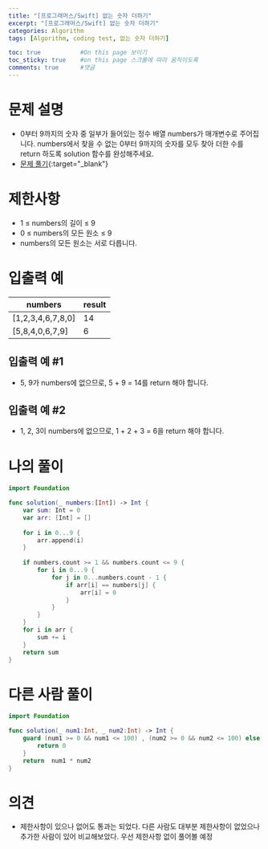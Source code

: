 ```yaml
---
title: "[프로그래머스/Swift] 없는 숫자 더하기"
excerpt: "[프로그래머스/Swift] 없는 숫자 더하기"
categories: Algorithm
tags: [Algorithm, coding test, 없는 숫자 더하기]

toc: true           #On this page 보이기 
toc_sticky: true    #on this page 스크롤에 따라 움직이도록 
comments: true      #댓글
---
```

# 문제 설명 
- 0부터 9까지의 숫자 중 일부가 들어있는 정수 배열 numbers가 매개변수로 주어집니다. numbers에서 찾을 수 없는 0부터 9까지의 숫자를 모두 찾아 더한 수를 return 하도록 solution 함수를 완성해주세요.
- [문제 풀기](https://school.programmers.co.kr/learn/courses/30/lessons/86051){:target="_blank"} 

# 제한사항
- 1 ≤ numbers의 길이 ≤ 9
- 0 ≤ numbers의 모든 원소 ≤ 9
- numbers의 모든 원소는 서로 다릅니다.

# 입출력 예

|numbers|result|
|---|---|
|[1,2,3,4,6,7,8,0]|14|
|[5,8,4,0,6,7,9]|6|

## 입출력 예 #1 
- 5, 9가 numbers에 없으므로, 5 + 9 = 14를 return 해야 합니다.

## 입출력 예 #2 
- 1, 2, 3이 numbers에 없으므로, 1 + 2 + 3 = 6을 return 해야 합니다.

# 나의 풀이 
```swift 
import Foundation

func solution(_ numbers:[Int]) -> Int {
    var sum: Int = 0 
    var arr: [Int] = []
    
    for i in 0...9 {
        arr.append(i)
    }
        
    if numbers.count >= 1 && numbers.count <= 9 {
        for i in 0...9 {
            for j in 0...numbers.count - 1 {
                if arr[i] == numbers[j] {
                    arr[i] = 0 
                }
            }
        }
    } 
    for i in arr {
        sum += i
    }
    return sum
}
``` 
# 다른 사람 풀이 
```swift 
import Foundation

func solution(_ num1:Int, _ num2:Int) -> Int {
    guard (num1 >= 0 && num1 <= 100) , (num2 >= 0 && num2 <= 100) else {
        return 0
    }
    return  num1 * num2 
}
``` 

# 의견 
- 제한사항이 있으나 없어도 통과는 되었다. 다른 사람도 대부분 제한사항이 없었으나 추가한 사람이 있어 비교해보았다. 우선 제한사항 없이 풀어볼 예정 
